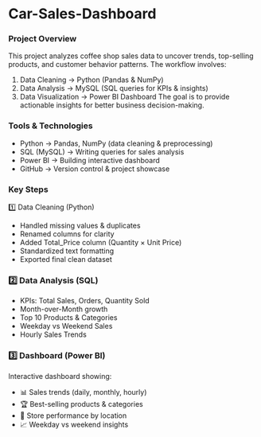# Car-Sales-Dashboard
### Project Overview
This project analyzes coffee shop sales data to uncover trends, top-selling products, and customer behavior patterns.
The workflow involves:
1. Data Cleaning → Python (Pandas & NumPy)
2. Data Analysis → MySQL (SQL queries for KPIs & insights)
3. Data Visualization → Power BI Dashboard
The goal is to provide actionable insights for better business decision-making.


### Tools & Technologies
* Python → Pandas, NumPy (data cleaning & preprocessing)
* SQL (MySQL) → Writing queries for sales analysis
* Power BI → Building interactive dashboard
* GitHub → Version control & project showcase

### Key Steps


1️⃣ Data Cleaning (Python)
* Handled missing values & duplicates
* Renamed columns for clarity
* Added Total_Price column (Quantity × Unit Price)
* Standardized text formatting
* Exported final clean dataset


### 2️⃣ Data Analysis (SQL)
* KPIs: Total Sales, Orders, Quantity Sold
* Month-over-Month growth
* Top 10 Products & Categories
* Weekday vs Weekend Sales
* Hourly Sales Trends

### 3️⃣ Dashboard (Power BI)
Interactive dashboard showing:
* 📊 Sales trends (daily, monthly, hourly)
* 🏆 Best-selling products & categories
* 📍 Store performance by location
* 📈 Weekday vs weekend insights
